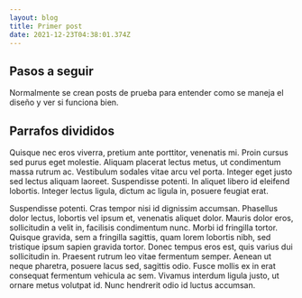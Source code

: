 ```yaml
---
layout: blog
title: Primer post
date: 2021-12-23T04:38:01.374Z
---
```

## **Pasos a seguir**

Normalmente se crean posts de prueba para entender como se maneja el diseño y ver si funciona bien.

## Parrafos divididos

<!--StartFragment-->

Quisque nec eros viverra, pretium ante porttitor, venenatis mi. Proin cursus sed purus eget molestie. Aliquam placerat lectus metus, ut condimentum massa rutrum ac. Vestibulum sodales vitae arcu vel porta. Integer eget justo sed lectus aliquam laoreet. Suspendisse potenti. In aliquet libero id eleifend lobortis. Integer lectus ligula, dictum ac ligula in, posuere feugiat erat.

Suspendisse potenti. Cras tempor nisi id dignissim accumsan. Phasellus dolor lectus, lobortis vel ipsum et, venenatis aliquet dolor. Mauris dolor eros, sollicitudin a velit in, facilisis condimentum nunc. Morbi id fringilla tortor. Quisque gravida, sem a fringilla sagittis, quam lorem lobortis nibh, sed tristique ipsum sapien gravida tortor. Donec tempus eros est, quis varius dui sollicitudin in. Praesent rutrum leo vitae fermentum semper. Aenean ut neque pharetra, posuere lacus sed, sagittis odio. Fusce mollis ex in erat consequat fermentum vehicula ac sem. Vivamus interdum ligula justo, ut ornare metus volutpat id. Nunc hendrerit odio id luctus accumsan.

<!--EndFragment-->